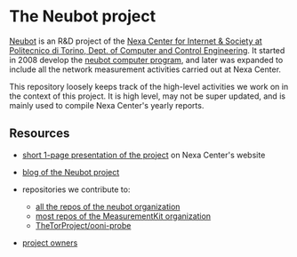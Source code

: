 # The Neubot project

[Neubot](https://neubot.nexacenter.org/) is an R&D project of the [Nexa Center for Internet & Society at Politecnico di Torino, Dept. of Computer and Control Engineering](https://nexa.polito.it/). It started in 2008 develop the [neubot computer program](https://github.com/neubot/neubot), and later was expanded to include all the network measurement activities carried out at Nexa Center.

This repository loosely keeps track of the high-level activities we work on in the context of this project. It is high level, may not be super updated, and is mainly used to compile Nexa Center's yearly reports.

## Resources

- [short 1-page presentation of the project](https://nexa.polito.it/neubot) on Nexa Center's website

- [blog of the Neubot project](https://neubot.nexacenter.org/)

- repositories we contribute to:
    - [all the repos of the neubot organization](https://github.com/neubot)
    - [most repos of the MeasurementKit organization](https://github.com/measurement-kit)
    - [TheTorProject/ooni-probe](https://github.com/TheTorProject/ooni-probe)

- [project owners](https://github.com/orgs/neubot/people)
